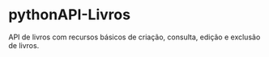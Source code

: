 # pythonAPI-Livros

API de livros com recursos básicos de criação, consulta, edição e exclusão de livros.
